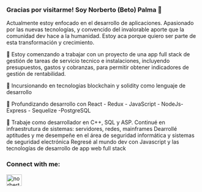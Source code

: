 
### Gracias por visitarme! Soy Norberto (Beto) Palma 👋

Actualmente estoy enfocado en el desarrollo de aplicaciones. Apasionado por las nuevas tecnologías, y convencido del invalorable aporte que la comunidad dev hace a la humanidad. Estoy aca porque quiero ser parte de esta transformación y crecimiento.

🔭 Estoy comenzando a trabajar con un proyecto de una app full stack de gestión de tareas de servicio tecnico e instalaciones, incluyendo presupuestos, gastos y cobranzas, para permitir obtener indicadores de gestión de rentabilidad.

🌱 Incursionando en tecnologias blockchain y solidity como lenguaje de desarrollo

💬 Profundizando desarrollo con React - Redux - JavaScript - NodeJs- Express - Sequelize -PostgreSQL

📄  Trabaje como desarrollador en C++, SQL y ASP.
    Continué en infraestrutura de sistemas: servidores, redes, mainframes
    Dearrollé aptitudes y me desempeñe en el área de seguridad informática y sistemas de seguridad electrónica
    Regresé al mundo dev con Javascript y las tecnologías de desarrollo de app web full stack 
    
<h3 align="left">Connect with me:</h3>
<p align="left">
<a href="https://linkedin.com/in/norbertopalma" target="blank"><img align="center" src="https://raw.githubusercontent.com/rahuldkjain/github-profile-readme-generator/master/src/images/icons/Social/linked-in-alt.svg" alt="norbertopalma" height="30" width="40" /></a>
</p>

<!--
##### Programming languages



**betopalma/betopalma** is a ✨ _special_ ✨ repository because its `README.md` (this file) appears on your GitHub profile.

Here are some ideas to get you started:

- 🔭 I’m currently working on ...
- 🌱 I’m currently learning ...
- 👯 I’m looking to collaborate on ...
- 🤔 I’m looking for help with ...
- 💬 Ask me about ...
- 📫 How to reach me: ...
- 😄 Pronouns: ...
- ⚡ Fun fact: ...
-->
